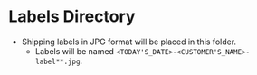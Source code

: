 # Labels Directory  
* Shipping labels in JPG format will be placed in this folder. 
    * Labels will be named `<TODAY'S_DATE>-<CUSTOMER'S_NAME>-label**.jpg`.